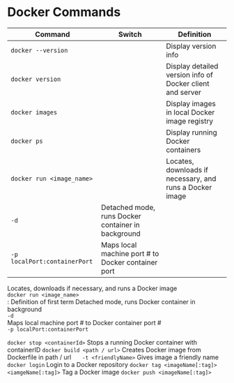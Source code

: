 # Docker Commands

Command 			| Switch 	| Definition
------------ 			| ------------- | -------------
`docker --version` 		| 		| Display version info 
`docker version` 		| 		| Display detailed version info of Docker client and server
`docker images` 		| 		| Display images in local Docker image registry
`docker ps`	 		| 		| Display running Docker containers
`docker run <image_name>` 	| 		| Locates, downloads if necessary, and runs a Docker image 
| `-d`						| Detached mode, runs Docker container in background
| `-p localPort:containerPort`			| Maps local machine port # to Docker container port 



Locates, downloads if necessary, and runs a Docker image  
`docker run <image_name>`  
:   Definition of first term Detached mode, runs Docker container in background  
    `-d`  
    Maps local machine port # to Docker container port #  
    `-p localPort:containerPort`

`docker stop <containerId>`				Stops a running Docker container with containerID
`docker build <path / url>`				Creates Docker image from Dockerfile in path / url
`	-t <friendlyName>`					Gives image a friendly name
`docker login`						Login to a Docker repository
`docker tag <imageName[:tag]> <iamgeName[:tag]>`	Tag a Docker image
`docker push <imageName[:tag]>`

